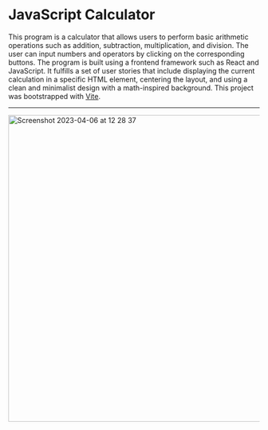 # JavaScript Calculator

This program is a calculator that allows users to perform basic arithmetic operations such as addition, subtraction, multiplication, 
and division. The user can input numbers and operators by clicking on the corresponding buttons. The program is built using a frontend 
framework such as React and JavaScript. It fulfills a set of user stories that include displaying the current calculation in a specific HTML 
element, centering the layout, and using a clean and minimalist design with a math-inspired background. This project was bootstrapped with 
[Vite](https://vitejs.dev).

<hr>

<img width="614" alt="Screenshot 2023-04-06 at 12 28 37" src="https://user-images.githubusercontent.com/98550669/230427352-edbaba6f-41fa-43b7-bf98-52d37544d1cd.png">
